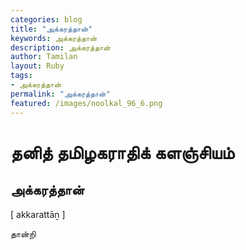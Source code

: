 ```yaml
---  
categories: blog  
title: "அக்கரத்தான்"
keywords: அக்கரத்தான்  
description: அக்கரத்தான்
author: Tamilan  
layout: Ruby  
tags:     
- அக்கரத்தான்
permalink: "அக்கரத்தான்"  
featured: /images/noolkal_96_6.png  
--- 
```

# தனித் தமிழகராதிக் களஞ்சியம்
## அக்கரத்தான்

[ akkarattāṉ ]  
  
தான்றி